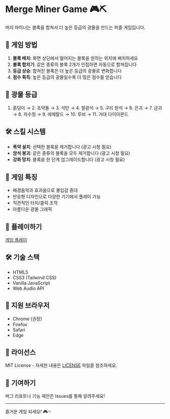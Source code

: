 # Merge Miner Game 🎮⛏️

머지 마이너는 블록을 합쳐서 더 높은 등급의 광물을 만드는 퍼즐 게임입니다.

## 🎯 게임 방법

1. **블록 배치**: 화면 상단에서 떨어지는 블록을 원하는 위치에 배치하세요
2. **블록 합치기**: 같은 종류의 블록 2개가 인접하면 자동으로 합쳐집니다
3. **등급 상승**: 합쳐진 블록은 더 높은 등급의 광물로 변화합니다
4. **점수 획득**: 높은 등급의 광물일수록 더 많은 점수를 얻습니다

## 💎 광물 등급

1. 흙덩이 → 2. 조약돌 → 3. 석탄 → 4. 철광석 → 5. 구리 원석 → 6. 은괴 → 7. 금괴 → 8. 자수정 → 9. 에메랄드 → 10. 루비 → 11. 거대 다이아몬드

## 🛠️ 스킬 시스템

- **폭약 설치**: 선택한 블록을 제거합니다 (광고 시청 필요)
- **암석 붕괴**: 같은 종류의 블록을 모두 제거합니다 (광고 시청 필요)
- **강화 망치**: 블록을 한 단계 업그레이드합니다 (광고 시청 필요)

## 🎵 게임 특징

- 배경음악과 효과음으로 몰입감 증대
- 반응형 디자인으로 다양한 기기에서 플레이 가능
- 직관적인 터치/클릭 조작
- 아름다운 광물 그래픽

## 🚀 플레이하기

[게임 플레이](https://your-deployed-url-here.com)

## 🛠️ 기술 스택

- HTML5
- CSS3 (Tailwind CSS)
- Vanilla JavaScript
- Web Audio API

## 📱 지원 브라우저

- Chrome (권장)
- Firefox
- Safari
- Edge

## 📄 라이선스

MIT License - 자세한 내용은 [LICENSE](LICENSE) 파일을 참조하세요.

## 🤝 기여하기

버그 리포트나 기능 제안은 Issues를 통해 알려주세요!

---

즐거운 게임 되세요! 🎮✨